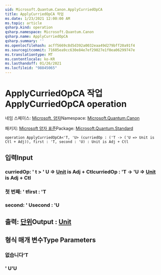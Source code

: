 ```yaml
---
uid: Microsoft.Quantum.Canon.ApplyCurriedOpCA
title: ApplyCurriedOpCA 작업
ms.date: 1/23/2021 12:00:00 AM
ms.topic: article
qsharp.kind: operation
qsharp.namespace: Microsoft.Quantum.Canon
qsharp.name: ApplyCurriedOpCA
qsharp.summary: ''
ms.openlocfilehash: acff5669c8d5d392a0032eaa49d279bff20a91f4
ms.sourcegitcommit: 71605ea9cc630e84e7ef29027e1f0ea06299747e
ms.translationtype: MT
ms.contentlocale: ko-KR
ms.lasthandoff: 01/26/2021
ms.locfileid: "98845065"
---
```

# <a name="applycurriedopca-operation"></a><span data-ttu-id="68c63-102">ApplyCurriedOpCA 작업</span><span class="sxs-lookup"><span data-stu-id="68c63-102">ApplyCurriedOpCA operation</span></span>

<span data-ttu-id="68c63-103">네임 스페이스: [Microsoft. 양자](xref:Microsoft.Quantum.Canon)</span><span class="sxs-lookup"><span data-stu-id="68c63-103">Namespace: [Microsoft.Quantum.Canon](xref:Microsoft.Quantum.Canon)</span></span>

<span data-ttu-id="68c63-104">패키지: [Microsoft 양자 표준](https://nuget.org/packages/Microsoft.Quantum.Standard)</span><span class="sxs-lookup"><span data-stu-id="68c63-104">Package: [Microsoft.Quantum.Standard](https://nuget.org/packages/Microsoft.Quantum.Standard)</span></span>




```qsharp
operation ApplyCurriedOpCA<'T, 'U> (curriedOp : ('T -> ('U => Unit is Ctl + Adj)), first : 'T, second : 'U) : Unit is Adj + Ctl
```


## <a name="input"></a><span data-ttu-id="68c63-105">입력</span><span class="sxs-lookup"><span data-stu-id="68c63-105">Input</span></span>

### <a name="curriedop--t---u--unit--is-adj--ctl"></a><span data-ttu-id="68c63-106">curriedOp: ' t > ' U => [Unit](xref:microsoft.quantum.lang-ref.unit)  is Adj + Ctl</span><span class="sxs-lookup"><span data-stu-id="68c63-106">curriedOp : 'T -> 'U => [Unit](xref:microsoft.quantum.lang-ref.unit)  is Adj + Ctl</span></span>




### <a name="first--t"></a><span data-ttu-id="68c63-107">첫 번째: ' t</span><span class="sxs-lookup"><span data-stu-id="68c63-107">first : 'T</span></span>




### <a name="second--u"></a><span data-ttu-id="68c63-108">second: ' U</span><span class="sxs-lookup"><span data-stu-id="68c63-108">second : 'U</span></span>





## <a name="output--unit"></a><span data-ttu-id="68c63-109">출력: [단위](xref:microsoft.quantum.lang-ref.unit)</span><span class="sxs-lookup"><span data-stu-id="68c63-109">Output : [Unit](xref:microsoft.quantum.lang-ref.unit)</span></span>



## <a name="type-parameters"></a><span data-ttu-id="68c63-110">형식 매개 변수</span><span class="sxs-lookup"><span data-stu-id="68c63-110">Type Parameters</span></span>

### <a name="t"></a><span data-ttu-id="68c63-111">없습니다</span><span class="sxs-lookup"><span data-stu-id="68c63-111">'T</span></span>


### <a name="u"></a><span data-ttu-id="68c63-112">' U</span><span class="sxs-lookup"><span data-stu-id="68c63-112">'U</span></span>

